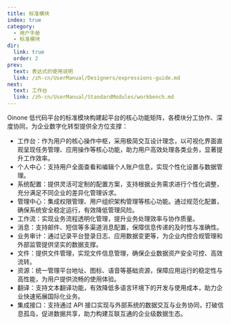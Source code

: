 ```yaml
---
title: 标准模块
index: true
category:
  - 用户手册
  - 标准模块
dir:
  link: true
  order: 2
prev:
  text: 表达式的使用说明
  link: /zh-cn/UserManual/Designers/expressions-guide.md
next:
  text: 工作台
  link: /zh-cn/UserManual/StandardModules/workbench.md
---
```

Oinone 低代码平台的标准模块构建起平台的核心功能矩阵，各模块分工协作、深度协同，为企业数字化转型提供全方位支撑：
+ 工作台：作为用户的核心操作中枢，采用极简交互设计理念，以可视化界面直观呈现任务管理、应用操作等核心功能，助力用户高效处理各类业务，显著提升工作效率。
+ 个人中心：支持用户全面查看和编辑个人账户信息，实现个性化设置与数据管理。
+ 系统配置：提供灵活可定制的配置方案，支持根据业务需求进行个性化调整，充分满足不同企业的差异化管理诉求。
+ 管理中心：集成权限管理、用户组织架构管理等核心功能。通过规范化配置，确保系统安全稳定运行，有效降低管理风险。
+ 工作流：实现业务流程透明化管理，提升业务处理效率与协作质量。
+ 消息：支持邮件、短信等多渠道消息配置，保障信息传递的及时性与准确性。
+ 业务审计：通过记录平台登录日志、应用数据变更等，为企业内控合规管理和外部监管提供坚实的数据支撑。
+ 文件：提供文件管理，实现文件信息管理，确保企业数据资产安全可控、高效流转。
+ 资源：统一管理平台地址、图标、语音等基础资源，保障应用运行的稳定性与高性能，为用户提供流畅的使用体验。
+ 翻译：支持文本翻译功能，有效降低多语言环境下的开发与使用成本，助力企业快速拓展国际化业务。
+ 集成接口：支持通过 API 接口实现与外部系统的数据交互与业务协同，打破信息孤岛，促进数据共享，助力构建互联互通的企业级数据生态。



